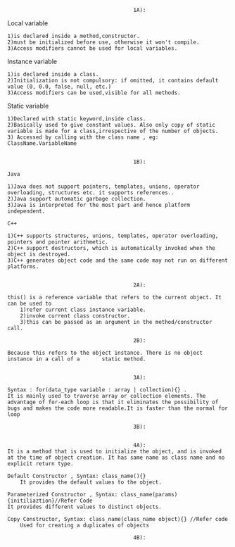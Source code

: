 											1A):
	

Local variable

    1)is declared inside a method,constructor.
    2)must be initialized before use, otherwise it won't compile.
	3)Access modifiers cannot be used for local variables.

Instance variable

    1)is declared inside a class.
    2)Initialization is not compulsory: if omitted, it contains default value (0, 0.0, false, null, etc.)
	3)Access modifiers can be used,visible for all methods.

Static variable

	1)Declared with static keyword,inside class.
	2)Basically used to give constant values. Also only copy of static variable is made for a class,irrespective of the number of objects.
	3) Accessed by calling with the class name , eg: ClassName.VariableName


											1B):

	Java
	
	1)Java does not support pointers, templates, unions, operator overloading, structures etc. it supports references..
	2)Java support automatic garbage collection.
	3)Java is interpreted for the most part and hence platform independent. 

	C++

	1)C++ supports structures, unions, templates, operator overloading, pointers and pointer arithmetic.
	2)C++ support destructors, which is automatically invoked when the object is destroyed.
	3)C++ generates object code and the same code may not run on different platforms.  


											2A):

	this() is a reference variable that refers to the current object. It can be used to
		1)refer current class instance variable.
		2)invoke current class constructor.
		3)this can be passed as an argument in the method/constructor call.

											2B):
	
	Because this refers to the object instance. There is no object instance in a call of a 		 static method.

			
											3A):

	Syntax : for(data_type variable : array | collection){} .
	It is mainly used to traverse array or collection elements. The advantage of for-each loop is that it eliminates the possibility of bugs and makes the code more readable.It is faster than the normal for loop

											3B):


											4A):
	It is a method that is used to initialize the object, and is invoked at the time of object creation. It has same name as class name and no explicit return type.

	Default Constructor , Syntax: class_name(){} 
		It provides the default values to the object.

	Parameterized Constructor , Syntax: class_name(params){initiliaztion}//Refer Code
	It provides different values to distinct objects.

	Copy Constructor, Syntax: class_name(class_name object){} //Refer code
		Used for creating a duplicates of objects

											4B):


